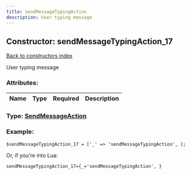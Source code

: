 ```yaml
---
title: sendMessageTypingAction
description: User typing message
---
```

## Constructor: sendMessageTypingAction\_17  
[Back to constructors index](index.md)



User typing message

### Attributes:

| Name     |    Type       | Required | Description |
|----------|:-------------:|:--------:|------------:|



### Type: [SendMessageAction](../types/SendMessageAction.md)


### Example:

```
$sendMessageTypingAction_17 = ['_' => 'sendMessageTypingAction', ];
```  

Or, if you're into Lua:  


```
sendMessageTypingAction_17={_='sendMessageTypingAction', }

```


